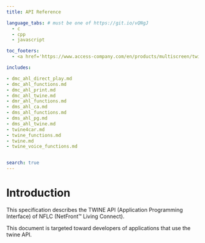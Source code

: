 ```yaml
---
title: API Reference

language_tabs: # must be one of https://git.io/vQNgJ
  - c
  - cpp
  - javascript

toc_footers:
  - <a href='https://www.access-company.com/en/products/multiscreen/twine-car/'>Twine 4 Car Website</a>

includes:

- dmc_ahl_direct_play.md 
- dmc_ahl_functions.md 
- dmc_ahl_print.md 
- dmc_ahl_twine.md 
- dmr_ahl_functions.md 
- dms_ahl_ca.md 
- dms_ahl_functions.md 
- dms_ahl_pg.md 
- dms_ahl_twine.md 
- twine4car.md 
- twine_functions.md 
- twine.md 
- twine_voice_functions.md


search: true
---
```


# Introduction

This specification describes the TWINE API (Application Programming Interface) of NFLC (NetFront™ Living Connect).

This document is targeted toward developers of applications that use the twine API.
